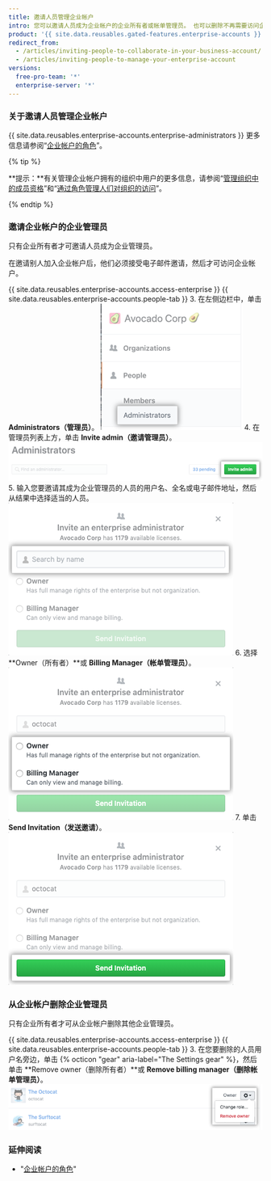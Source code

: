 ```yaml
---
title: 邀请人员管理企业帐户
intro: 您可以邀请人员成为企业帐户的企业所有者或帐单管理员。 也可以删除不再需要访问企业帐户的企业所有者或帐单管理员。
product: '{{ site.data.reusables.gated-features.enterprise-accounts }}'
redirect_from:
  - /articles/inviting-people-to-collaborate-in-your-business-account/
  - /articles/inviting-people-to-manage-your-enterprise-account
versions:
  free-pro-team: '*'
  enterprise-server: '*'
---
```


### 关于邀请人员管理企业帐户

{{ site.data.reusables.enterprise-accounts.enterprise-administrators }} 更多信息请参阅“[企业帐户的角色](/articles/roles-for-an-enterprise-account)”。

{% tip %}

**提示：**有关管理企业帐户拥有的组织中用户的更多信息，请参阅“[管理组织中的成员资格](/articles/managing-membership-in-your-organization)”和“[通过角色管理人们对组织的访问](/articles/managing-peoples-access-to-your-organization-with-roles)”。

{% endtip %}

### 邀请企业帐户的企业管理员

只有企业所有者才可邀请人员成为企业管理员。

在邀请别人加入企业帐户后，他们必须接受电子邮件邀请，然后才可访问企业帐户。

{{ site.data.reusables.enterprise-accounts.access-enterprise }}
{{ site.data.reusables.enterprise-accounts.people-tab }}
3. 在左侧边栏中，单击 **Administrators（管理员）**。 ![左侧边栏中的管理员选项卡](/assets/images/help/business-accounts/administrators-tab.png)
4. 在管理员列表上方，单击 **Invite admin（邀请管理员）**。 ![企业所有者列表上方的邀请管理员按钮](/assets/images/help/business-accounts/invite-admin-button.png)
5. 输入您要邀请其成为企业管理员的人员的用户名、全名或电子邮件地址，然后从结果中选择适当的人员。 ![包含个人用户名、全名或电子邮件地址输入字段的模态框，以及邀请按钮](/assets/images/help/business-accounts/invite-admins-modal-button.png)
6. 选择 **Owner（所有者）**或 **Billing Manager（帐单管理员）**。 ![角色选择模态框](/assets/images/help/business-accounts/invite-admins-roles.png)
7. 单击 **Send Invitation（发送邀请）**。 ![发送邀请按钮](/assets/images/help/business-accounts/invite-admins-send-invitation.png)

### 从企业帐户删除企业管理员

只有企业所有者才可从企业帐户删除其他企业管理员。

{{ site.data.reusables.enterprise-accounts.access-enterprise }}
{{ site.data.reusables.enterprise-accounts.people-tab }}
3. 在您要删除的人员用户名旁边，单击 {% octicon "gear" aria-label="The Settings gear" %}，然后单击 **Remove owner（删除所有者）**或 **Remove billing manager（删除帐单管理员）**。 ![包含删除企业管理员的菜单选项的设置齿轮](/assets/images/help/business-accounts/remove-admin.png)

### 延伸阅读

- "[企业帐户的角色](/articles/roles-for-an-enterprise-account)"
